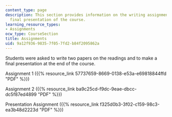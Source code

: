 ```yaml
---
content_type: page
description: This section provides information on the writing assignments and the
  final presentation of the course.
learning_resource_types:
- Assignments
ocw_type: CourseSection
title: Assignments
uid: 9a12f936-9835-7f05-7fd2-b84f2095862a
---
```


Students were asked to write two papers on the readings and to make a final presentation at the end of the course.

Assignment 1 ({{% resource_link 57737659-8669-0138-e53a-e69818844ffd "PDF" %}})

Assignment 2 ({{% resource_link ba9c25cd-f9dc-9eae-dbcc-dc5f87ed4899 "PDF" %}})

Presentation Assignment ({{% resource_link f325d0b3-3f02-c159-98c3-ea3b48d2223d "PDF" %}})